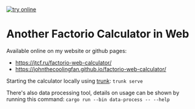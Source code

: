 [![try online](https://img.shields.io/badge/try%20online-github.io-blue?style=flat)](https://johnthecoolingfan.github.io/factorio-web-calculator/)

# Another Factorio Calculator in Web

Available online on my website or github pages:
- https://jtcf.ru/factorio-web-calculator/
- https://johnthecoolingfan.github.io/factorio-web-calculator/

Starting the calculator locally using [trunk](https://trunkrs.dev): `trunk serve`

There's also data processing tool, details on usage can be shown by running this command: `cargo run --bin data-process -- --help`
